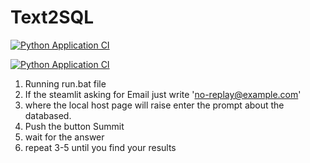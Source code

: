 # Text2SQL

[![Python Application CI](https://github.com/Lkrasnop/Text2SQL/actions/workflows/main.yml/badge.svg)](https://github.com/Lkrasnop/Text2SQL/actions/workflows/main.yml)

[![Python Application CI](https://github.com/Lkrasnop/Text2SQL/actions/workflows/test_main.yml/badge.svg)](https://github.com/Lkrasnop/Text2SQL/actions/workflows/test_main.yml)

1. Running run.bat file 
2. If the steamlit asking for Email just write 'no-replay@example.com' 
3. where the local host page will raise enter the prompt about the databased. 
4. Push the button Summit 
5. wait for the answer
6. repeat 3-5 until you find your results 
